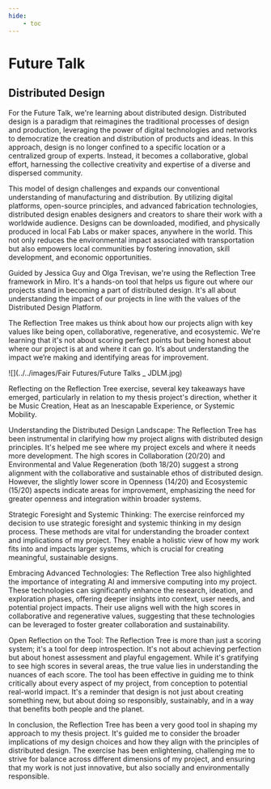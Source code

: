 ```yaml
---
hide:
    - toc
---
```


# Future Talk

## Distributed Design

For the Future Talk, we're learning about distributed design. 
Distributed design is a paradigm that reimagines the traditional processes of design and production, leveraging the power of digital technologies and networks to democratize the creation and distribution of products and ideas. In this approach, design is no longer confined to a specific location or a centralized group of experts. Instead, it becomes a collaborative, global effort, harnessing the collective creativity and expertise of a diverse and dispersed community.

This model of design challenges and expands our conventional understanding of manufacturing and distribution. By utilizing digital platforms, open-source principles, and advanced fabrication technologies, distributed design enables designers and creators to share their work with a worldwide audience. Designs can be downloaded, modified, and physically produced in local Fab Labs or maker spaces, anywhere in the world. This not only reduces the environmental impact associated with transportation but also empowers local communities by fostering innovation, skill development, and economic opportunities.

Guided by Jessica Guy and Olga Trevisan, we're using the Reflection Tree framework in Miro. It's a hands-on tool that helps us figure out where our projects stand in becoming a part of distributed design. It's all about understanding the impact of our projects in line with the values of the Distributed Design Platform.

The Reflection Tree makes us think about how our projects align with key values like being open, collaborative, regenerative, and ecosystemic. We're learning that it's not about scoring perfect points but being honest about where our project is at and where it can go. It’s about understanding the impact we’re making and identifying areas for improvement.

![](../../images/Fair Futures/Future Talks _ JDLM.jpg)


Reflecting on the Reflection Tree exercise, several key takeaways have emerged, particularly in relation to my thesis project's direction, whether it be Music Creation, Heat as an Inescapable Experience, or Systemic Mobility.

Understanding the Distributed Design Landscape: The Reflection Tree has been instrumental in clarifying how my project aligns with distributed design principles. It's helped me see where my project excels and where it needs more development. The high scores in Collaboration (20/20) and Environmental and Value Regeneration (both 18/20) suggest a strong alignment with the collaborative and sustainable ethos of distributed design. However, the slightly lower score in Openness (14/20) and Ecosystemic (15/20) aspects indicate areas for improvement, emphasizing the need for greater openness and integration within broader systems.

Strategic Foresight and Systemic Thinking: The exercise reinforced my decision to use strategic foresight and systemic thinking in my design process. These methods are vital for understanding the broader context and implications of my project. They enable a holistic view of how my work fits into and impacts larger systems, which is crucial for creating meaningful, sustainable designs.

Embracing Advanced Technologies: The Reflection Tree also highlighted the importance of integrating AI and immersive computing into my project. These technologies can significantly enhance the research, ideation, and exploration phases, offering deeper insights into context, user needs, and potential project impacts. Their use aligns well with the high scores in collaborative and regenerative values, suggesting that these technologies can be leveraged to foster greater collaboration and sustainability.

Open Reflection on the Tool: The Reflection Tree is more than just a scoring system; it's a tool for deep introspection. It's not about achieving perfection but about honest assessment and playful engagement. While it's gratifying to see high scores in several areas, the true value lies in understanding the nuances of each score. The tool has been effective in guiding me to think critically about every aspect of my project, from conception to potential real-world impact. It's a reminder that design is not just about creating something new, but about doing so responsibly, sustainably, and in a way that benefits both people and the planet.



In conclusion, the Reflection Tree has been a very good tool in shaping my approach to my thesis project. It's guided me to consider the broader implications of my design choices and how they align with the principles of distributed design. The exercise has been enlightening, challenging me to strive for balance across different dimensions of my project, and ensuring that my work is not just innovative, but also socially and environmentally responsible.